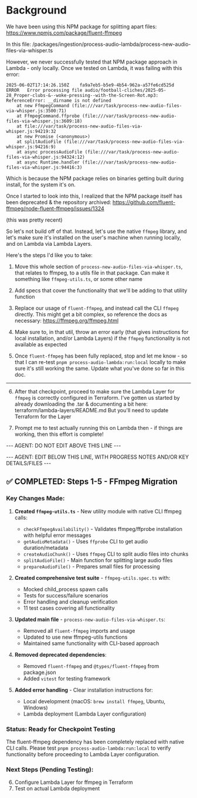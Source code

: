 # Background

We have been using this NPM package for splitting apart files: https://www.npmjs.com/package/fluent-ffmpeg

In this file: /packages/ingestion/process-audio-lambda/process-new-audio-files-via-whisper.ts

However, we never successfully tested that NPM package approach in Lambda - only locally.
Once we tested on Lambda, it was failing with this error:

```
2025-06-02T17:14:26.150Z	fa9a7eb5-b5e9-4b54-962a-a57fe6cd525d	ERROR	Error processing file audio/football-cliches/2025-05-28_Proper-clubs-&--woke-pressing--with-the-Screen-Rot.mp3: ReferenceError: __dirname is not defined
    at new FfmpegCommand (file:///var/task/process-new-audio-files-via-whisper.js:3500:71)
    at FfmpegCommand.ffprobe (file:///var/task/process-new-audio-files-via-whisper.js:3609:18)
    at file:///var/task/process-new-audio-files-via-whisper.js:94219:32
    at new Promise (<anonymous>)
    at splitAudioFile (file:///var/task/process-new-audio-files-via-whisper.js:94216:9)
    at async processAudioFile (file:///var/task/process-new-audio-files-via-whisper.js:94324:12)
    at async Runtime.handler (file:///var/task/process-new-audio-files-via-whisper.js:94416:3)
```

Which is because the NPM package relies on binaries getting built during install, for the system it's on.

Once I started to look into this, I realized that the NPM package itself has been deprecated & the repository archived:
https://github.com/fluent-ffmpeg/node-fluent-ffmpeg/issues/1324

(this was pretty recent)

So let's not build off of that. Instead, let's use the native `ffmpeg` library, and let's make sure it's installed on the user's machine when running locally, and on Lambda via Lambda Layers.

Here's the steps I'd like you to take:

1. Move this whole section of `process-new-audio-files-via-whisper.ts`, that relates to ffmpeg, to a utils file in that package. Can make it something like `ffmpeg-utils.ts`, or some other name

2. Add specs that cover the functionality that we'll be adding to that utility function

3. Replace our usage of `fluent-ffmpeg`, and instead call the CLI `ffmpeg` directly. This might get a bit complex, so reference the docs as necessary: https://ffmpeg.org/ffmpeg.html

4. Make sure to, in that util, throw an error early (that gives instructions for local installation, and/or Lambda Layers) if the `ffmpeg` functionality is not available as expected

5. Once `fluent-ffmpeg` has been fully replaced, stop and let me know - so that I can re-test `pnpm process-audio-lambda:run:local` locally to make sure it's still working the same. Update what you've done so far in this doc.

---

6. After that checkpoint, proceed to make sure the Lambda Layer for `ffmpeg` is correctly configured in Terraform. I've gotten us started by already downloading the .tar & documenting a bit here:
terraform/lambda-layers/README.md
But you'll need to update Terraform for the Layer

7. Prompt me to test actually running this on Lambda then - if things are working, then this effort is complete!

--- AGENT: DO NOT EDIT ABOVE THIS LINE ---

--- AGENT: EDIT BELOW THIS LINE, WITH PROGRESS NOTES AND/OR KEY DETAILS/FILES ---

## ✅ COMPLETED: Steps 1-5 - FFmpeg Migration

### Key Changes Made:
1. **Created `ffmpeg-utils.ts`** - New utility module with native CLI ffmpeg calls:
   - `checkFfmpegAvailability()` - Validates ffmpeg/ffprobe installation with helpful error messages
   - `getAudioMetadata()` - Uses `ffprobe` CLI to get audio duration/metadata  
   - `createAudioChunk()` - Uses `ffmpeg` CLI to split audio files into chunks
   - `splitAudioFile()` - Main function for splitting large audio files
   - `prepareAudioFile()` - Prepares small files for processing

2. **Created comprehensive test suite** - `ffmpeg-utils.spec.ts` with:
   - Mocked child_process spawn calls
   - Tests for success/failure scenarios 
   - Error handling and cleanup verification
   - 11 test cases covering all functionality

3. **Updated main file** - `process-new-audio-files-via-whisper.ts`:
   - Removed all `fluent-ffmpeg` imports and usage
   - Updated to use new ffmpeg-utils functions
   - Maintained same functionality with CLI-based approach

4. **Removed deprecated dependencies**:
   - Removed `fluent-ffmpeg` and `@types/fluent-ffmpeg` from package.json
   - Added `vitest` for testing framework

5. **Added error handling** - Clear installation instructions for:
   - Local development (macOS: `brew install ffmpeg`, Ubuntu, Windows)
   - Lambda deployment (Lambda Layer configuration)

### Status: Ready for Checkpoint Testing
The fluent-ffmpeg dependency has been completely replaced with native CLI calls. 
Please test `pnpm process-audio-lambda:run:local` to verify functionality before proceeding to Lambda Layer configuration.

### Next Steps (Pending Testing):
6. Configure Lambda Layer for ffmpeg in Terraform
7. Test on actual Lambda deployment